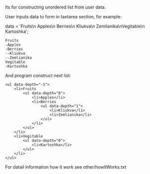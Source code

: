 Its for constructing unordered list from user data.

User inputs data to form in taxtarea section, for example:

data = 'Fruits\n Apples\n Berries\n  Kliukva\n  Zemlianika\nVegitable\n Kartoshka';

	Fruits
    -Apples             
    -Berries        
    --Kliukva             
    --Zemlianika        
    Vegitable       
    -Kartoshka
	
And program construct next list:

	<ul data-depth="-1">
		<li>Fruits
			<ul data-depth="0">
				<li>Apples</li>
				<li>Berries
					<ul data-depth="1">
						<li>Kliukva</li>
						<li>Zemlianika</li>
					</ul>
				</li>
			</ul>
		</li>
		<li>Vegitable
			<ul data-depth="0">
				<li>Kartoshka</li>
			</ul>
		</li>
	</ul>
	
For datail information how it work see other/howItWorks.txt
